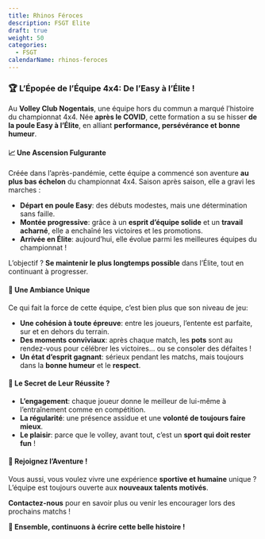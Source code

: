 ```yaml
---
title: Rhinos Féroces
description: FSGT Elite
draft: true
weight: 50
categories:
  - FSGT
calendarName: rhinos-feroces
---
```


### 🏆 L’Épopée de l’Équipe 4x4: De l’Easy à l’Élite !

Au **Volley Club Nogentais**, une équipe hors du commun a marqué l’histoire du championnat 4x4. Née **après le COVID**,
cette formation a su se hisser **de la poule Easy à l’Élite**, en alliant **performance, persévérance et bonne humeur**.

#### 📈 Une Ascension Fulgurante

Créée dans l’après-pandémie, cette équipe a commencé son aventure **au plus bas échelon** du championnat 4x4. Saison
après saison, elle a gravi les marches :

- **Départ en poule Easy**: des débuts modestes, mais une détermination sans faille.
- **Montée progressive**: grâce à un **esprit d’équipe solide** et un **travail acharné**, elle a enchaîné les victoires
  et les promotions.
- **Arrivée en Élite**: aujourd’hui, elle évolue parmi les meilleures équipes du championnat !

L’objectif ? **Se maintenir le plus longtemps possible** dans l’Élite, tout en continuant à progresser.

#### 🤝 Une Ambiance Unique

Ce qui fait la force de cette équipe, c’est bien plus que son niveau de jeu:

- **Une cohésion à toute épreuve**: entre les joueurs, l’entente est parfaite, sur et en dehors du terrain.
- **Des moments conviviaux**: après chaque match, les **pots** sont au rendez-vous pour célébrer les victoires... ou se
  consoler des défaites !
- **Un état d’esprit gagnant**: sérieux pendant les matchs, mais toujours dans la **bonne humeur** et le **respect**.

#### 🎯 Le Secret de Leur Réussite ?

- **L’engagement**: chaque joueur donne le meilleur de lui-même à l’entraînement comme en compétition.
- **La régularité**: une présence assidue et une **volonté de toujours faire mieux**.
- **Le plaisir**: parce que le volley, avant tout, c’est un **sport qui doit rester fun** !

#### 💬 Rejoignez l’Aventure !

Vous aussi, vous voulez vivre une expérience **sportive et humaine** unique ? L’équipe est toujours ouverte aux
**nouveaux talents motivés**.

**Contactez-nous** pour en savoir plus ou venir les encourager lors des prochains matchs !

**🏐 Ensemble, continuons à écrire cette belle histoire !**

